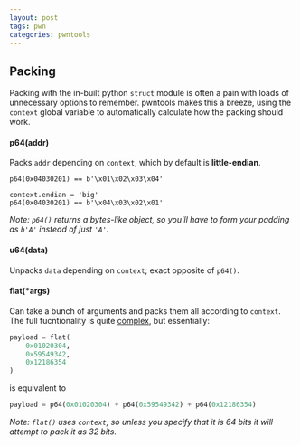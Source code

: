 ```yaml
---
layout: post
tags: pwn
categories: pwntools
---
```


## Packing
Packing with the in-built python `struct` module is often a pain with loads of unnecessary options to remember. pwntools makes this a breeze, using the `context` global variable to automatically calculate how the packing should work.

#### p64(addr)
Packs `addr` depending on `context`, which by default is **little-endian**.<br>

```
p64(0x04030201) == b'\x01\x02\x03\x04'

context.endian = 'big'
p64(0x04030201) == b'\x04\x03\x02\x01'
```

*Note: `p64()` returns a bytes-like object, so you'll have to form your padding as `b'A'` instead of just `'A'`.*

#### u64(data)
Unpacks `data` depending on `context`; exact opposite of `p64()`.

#### flat(*args)
Can take a bunch of arguments and packs them all according to `context`. The full fucntionality is quite [complex](http://docs.pwntools.com/en/stable/util/packing.html#pwnlib.util.packing.flat), but essentially:

```python
payload = flat(
    0x01020304,
    0x59549342,
    0x12186354
)
```

is equivalent to

```python
payload = p64(0x01020304) + p64(0x59549342) + p64(0x12186354)
```

*Note: `flat()` uses `context`, so unless you specify that it is 64 bits it will attempt to pack it as 32 bits.*